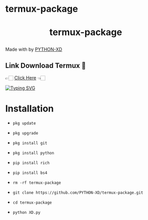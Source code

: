 # termux-package
<h1 align="center">

 termux-package

</h1>

</div>

<p align="center">

  Made with by <a href="https://github.com/PYTHON-XD">PYTHON-XD</a>

</p>

<p align="center">

## Link Download Termux 🤍

👉🏻 [Click Here](https://f-droid.org/repo/com.termux_118.apk) 👈🏻

[![Typing SVG](https://readme-typing-svg.herokuapp.com?font=Neuton&size=23&color=30FF40&background=000000¢er=true&vCenter=true&width=350&height=55&lines=YOU+RESPECT+ME+I+RESPECT+YOU+😊;YOU+DISPECT+ME+I+FUCK+YOU+🙂)](https://git.io/typing-svg)

 

# Installation

 

- `pkg update`

 

- `pkg upgrade`

 

- `pkg install git`

 

- `pkg install python`

 

- `pip install rich`

 

- `pip install bs4`

 

- `rm -rf termux-package`

 

- `git clone https://github.com/PYTHON-XD/termux-package.git`

 

- `cd termux-package`

 

- `python XD.py`

